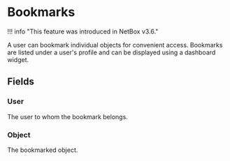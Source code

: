 # Bookmarks

!!! info "This feature was introduced in NetBox v3.6."

A user can bookmark individual objects for convenient access. Bookmarks are listed under a user's profile and can be displayed using a dashboard widget.

## Fields

### User

The user to whom the bookmark belongs.

### Object

The bookmarked object.
